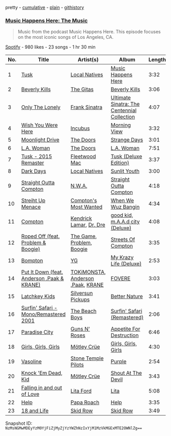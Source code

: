 pretty - [cumulative](/playlists/cumulative/4se8FxjaBGTHCTXIPoJlc0.md) - [plain](/playlists/plain/4se8FxjaBGTHCTXIPoJlc0) - [githistory](https://github.githistory.xyz/mackorone/spotify-playlist-archive/blob/main/playlists/plain/4se8FxjaBGTHCTXIPoJlc0)

### [Music Happens Here: The Music](https://open.spotify.com/playlist/4se8FxjaBGTHCTXIPoJlc0)

> Music from the podcast Music Happens Here\. This episode focuses on the most iconic songs of Los Angeles, CA.

[Spotify](https://open.spotify.com/user/spotify) - 980 likes - 23 songs - 1 hr 30 min

| No. | Title | Artist(s) | Album | Length |
|---|---|---|---|---|
| 1 | [Tusk](https://open.spotify.com/track/6Q33NlJNlyhrjXEK5sbhWF) | [Local Natives](https://open.spotify.com/artist/75dQReiBOHN37fQgWQrIAJ) | [Music Happens Here](https://open.spotify.com/album/3O6I7N3e7HCuq6oR7rmZjq) | 3:32 |
| 2 | [Beverly Kills](https://open.spotify.com/track/6q55FYguD3eXRDqP7vEVkM) | [The Gitas](https://open.spotify.com/artist/7zIlT4YMUHQpdSSgmEBjjZ) | [Beverly Kills](https://open.spotify.com/album/5o3Nu0siZeu1DJyc8jR72U) | 3:06 |
| 3 | [Only The Lonely](https://open.spotify.com/track/5KMx6pnDhp6p9fTN0zG9tZ) | [Frank Sinatra](https://open.spotify.com/artist/1Mxqyy3pSjf8kZZL4QVxS0) | [Ultimate Sinatra: The Centennial Collection](https://open.spotify.com/album/22KCcelRH1AeHz7S7x5XhY) | 4:07 |
| 4 | [Wish You Were Here](https://open.spotify.com/track/6KtLECDztnah63TNmV4Plw) | [Incubus](https://open.spotify.com/artist/3YcBF2ttyueytpXtEzn1Za) | [Morning View](https://open.spotify.com/album/1rQZbncicoXyB64DqoH7OY) | 3:32 |
| 5 | [Moonlight Drive](https://open.spotify.com/track/0ja1dJM5gBTjk5U9wsMP9r) | [The Doors](https://open.spotify.com/artist/22WZ7M8sxp5THdruNY3gXt) | [Strange Days](https://open.spotify.com/album/6v5IVMmY1IvWtbfnQoiFSf) | 3:01 |
| 6 | [L.A\. Woman](https://open.spotify.com/track/6DmfWj5kOa1fX8AwN9byOn) | [The Doors](https://open.spotify.com/artist/22WZ7M8sxp5THdruNY3gXt) | [L.A\. Woman](https://open.spotify.com/album/7IKUTIc9UWuVngyGPtqNHS) | 7:51 |
| 7 | [Tusk \- 2015 Remaster](https://open.spotify.com/track/0iINibMKtoS8duvexsqnm5) | [Fleetwood Mac](https://open.spotify.com/artist/08GQAI4eElDnROBrJRGE0X) | [Tusk \(Deluxe Edition\)](https://open.spotify.com/album/1d075yQcykHjerQ2BN0ABn) | 3:37 |
| 8 | [Dark Days](https://open.spotify.com/track/7LZN7FkxHZk6maiN6NdI2i) | [Local Natives](https://open.spotify.com/artist/75dQReiBOHN37fQgWQrIAJ) | [Sunlit Youth](https://open.spotify.com/album/2qiPY1CqHGexT4yWrQ5uX0) | 3:00 |
| 9 | [Straight Outta Compton](https://open.spotify.com/track/6KIKRz9eSTXdNsGUnomdtW) | [N.W.A.](https://open.spotify.com/artist/4EnEZVjo3w1cwcQYePccay) | [Straight Outta Compton](https://open.spotify.com/album/0Y7qkJVZ06tS2GUCDptzyW) | 4:18 |
| 10 | [Streiht Up Menace](https://open.spotify.com/track/2sXMYMpvGVJJBIwrzNf0Lr) | [Compton's Most Wanted](https://open.spotify.com/artist/0SAPzv3jNXclYYSHOnJyjg) | [When We Wuz Bangin](https://open.spotify.com/album/3pmtX0h9cMvyBcwWx5oz3w) | 4:34 |
| 11 | [Compton](https://open.spotify.com/track/1wf4LnpdAhLaoI2WwYDKAE) | [Kendrick Lamar](https://open.spotify.com/artist/2YZyLoL8N0Wb9xBt1NhZWg), [Dr\. Dre](https://open.spotify.com/artist/6DPYiyq5kWVQS4RGwxzPC7) | [good kid, m.A.A.d city \(Deluxe\)](https://open.spotify.com/album/3DGQ1iZ9XKUQxAUWjfC34w) | 4:08 |
| 12 | [Roped Off \(feat\. Problem & Boogie\)](https://open.spotify.com/track/3iwxkE4SmmBN87L8bnIXel) | [The Game](https://open.spotify.com/artist/0NbfKEOTQCcwd6o7wSDOHI), [Problem](https://open.spotify.com/artist/0399oiMcmbOzzsYQDNYqxn), [Boogie](https://open.spotify.com/artist/5kmiEbZOlRRsPrkJmA1aI7) | [Streets Of Compton](https://open.spotify.com/album/312aMSfZzbXhhr0WzYDF0x) | 3:35 |
| 13 | [Bompton](https://open.spotify.com/track/0fcQczCqmgsuuwwFVrehP4) | [YG](https://open.spotify.com/artist/0A0FS04o6zMoto8OKPsDwY) | [My Krazy Life \(Deluxe\)](https://open.spotify.com/album/4F6GGyqtJoF4EOxDgsKzsB) | 2:53 |
| 14 | [Put It Down \(feat\. Anderson .Paak & KRANE\)](https://open.spotify.com/track/1QgU95WbOJulz0Kuair04Y) | [TOKiMONSTA](https://open.spotify.com/artist/3VwKSHAfgzV1DOHV0aANCI), [Anderson .Paak](https://open.spotify.com/artist/3jK9MiCrA42lLAdMGUZpwa), [KRANE](https://open.spotify.com/artist/2aOoD3zsuYforFcDvUpZoH) | [FOVERE](https://open.spotify.com/album/4oEMJyFUfxxqHmfYQrHkOi) | 3:03 |
| 15 | [Latchkey Kids](https://open.spotify.com/track/3C2EhUirtzZjhirAxRSA0P) | [Silversun Pickups](https://open.spotify.com/artist/6qyi8X6MdP1lu6B1K6yh3h) | [Better Nature](https://open.spotify.com/album/0agTDpexfDj4Em7ahtcOPG) | 3:41 |
| 16 | [Surfin' Safari \- Mono/Remastered 2001](https://open.spotify.com/track/4kIYRtgbZyPzAWSFLdlajW) | [The Beach Boys](https://open.spotify.com/artist/3oDbviiivRWhXwIE8hxkVV) | [Surfin' Safari \(Remastered\)](https://open.spotify.com/album/6gcXDGhzGcCBY4dLzEgNFB) | 2:06 |
| 17 | [Paradise City](https://open.spotify.com/track/5Q41NLTmGbVPozwHKK7bk2) | [Guns N' Roses](https://open.spotify.com/artist/3qm84nBOXUEQ2vnTfUTTFC) | [Appetite For Destruction](https://open.spotify.com/album/5JKFiC2WVi9HtvJEm8CUB8) | 6:46 |
| 18 | [Girls, Girls, Girls](https://open.spotify.com/track/5xLyTbCFONUGUuG0LtUxjn) | [Mötley Crüe](https://open.spotify.com/artist/0cc6vw3VN8YlIcvr1v7tBL) | [Girls, Girls, Girls](https://open.spotify.com/album/0Tnve4bDxyiBCRaj03qO8z) | 4:30 |
| 19 | [Vasoline](https://open.spotify.com/track/5vCE0xRLIEG1Zej2tgWFDb) | [Stone Temple Pilots](https://open.spotify.com/artist/2UazAtjfzqBF0Nho2awK4z) | [Purple](https://open.spotify.com/album/2vi1ddPi3fY7vePMqxUVob) | 2:54 |
| 20 | [Knock 'Em Dead, Kid](https://open.spotify.com/track/6eQJHIrPxZHC3zCHKijXZk) | [Mötley Crüe](https://open.spotify.com/artist/0cc6vw3VN8YlIcvr1v7tBL) | [Shout At The Devil](https://open.spotify.com/album/2BCI4Oj05SiqooWWBqUqjT) | 3:43 |
| 21 | [Falling in and out of Love](https://open.spotify.com/track/1LuuKzdOCIuSuoGzivFHrZ) | [Lita Ford](https://open.spotify.com/artist/77tBvvyd6SD4Y9Um1xcbxP) | [Lita](https://open.spotify.com/album/5nfd1bXqze24U3EZXP1Qlk) | 5:08 |
| 22 | [Help](https://open.spotify.com/track/2arL1Kf2JBS7ms00JAz4w0) | [Papa Roach](https://open.spotify.com/artist/4RddZ3iHvSpGV4dvATac9X) | [Help](https://open.spotify.com/album/1u3l1hzGqPO1wPxbsZzdlx) | 3:35 |
| 23 | [18 and Life](https://open.spotify.com/track/0qgrrDnUUhyxpxbBznUnzg) | [Skid Row](https://open.spotify.com/artist/4opTS86dN9uO313J9CE8xg) | [Skid Row](https://open.spotify.com/album/0kSTuMp9GpX9pJR45Bksgi) | 3:49 |

Snapshot ID: `NzMsNGMwMDEyYzM0YjFiZjMyZjYzYWZhNzIxYjM1MzVkMGExMTE2OWNlZg==`

